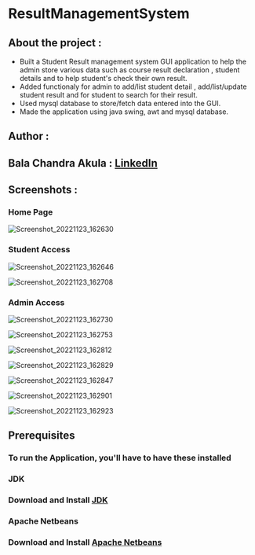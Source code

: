 # ResultManagementSystem

## About the project :

- Built a Student Result management system GUI application to help the admin store various data such as course result declaration , student details and to help student's check their own result.
- Added functionaly for admin to add/list student detail , add/list/update student result and for student to search for their result.
- Used mysql database to store/fetch data entered into the GUI.
- Made the application using java swing, awt and mysql database.

## Author :
## Bala Chandra Akula : [LinkedIn](https://www.linkedin.com/in/bala-chandra-akula-5808b3171/)

## Screenshots :

### Home Page
![Screenshot_20221123_162630](https://user-images.githubusercontent.com/115984987/203530461-12a164a8-ab71-4ecc-9275-3fe96fcae0e6.png)
### Student Access
![Screenshot_20221123_162646](https://user-images.githubusercontent.com/115984987/203530469-93be896d-fc16-4bbe-ad1c-ebd8a6698798.png)

![Screenshot_20221123_162708](https://user-images.githubusercontent.com/115984987/203530487-ee25b889-f761-46e6-a98c-b18e869ccc01.png)
### Admin Access
![Screenshot_20221123_162730](https://user-images.githubusercontent.com/115984987/203530495-47949882-5183-45b9-bf09-74d7f56bdc42.png)

![Screenshot_20221123_162753](https://user-images.githubusercontent.com/115984987/203530501-1a18e488-1ff5-4150-b402-fbc5857d456a.png)

![Screenshot_20221123_162812](https://user-images.githubusercontent.com/115984987/203530506-988fe0e3-2f7e-40e8-bd28-44c349bfc07c.png)

![Screenshot_20221123_162829](https://user-images.githubusercontent.com/115984987/203530518-ac075fc2-6628-477c-a3c7-eb21a04fdd92.png)

![Screenshot_20221123_162847](https://user-images.githubusercontent.com/115984987/203530538-b939d76c-33d8-4892-a72e-663ad354d9c6.png)

![Screenshot_20221123_162901](https://user-images.githubusercontent.com/115984987/203530650-c6a9466d-d927-4a5e-b097-555fb1d648ad.png)

![Screenshot_20221123_162923](https://user-images.githubusercontent.com/115984987/203530660-4d650d10-296e-4199-b8c2-7ea579df03ad.png)


## Prerequisites

### To run the Application, you'll have to have these installed

### JDK
### Download and Install [JDK](https://www.oracle.com/in/java/technologies/downloads/#jdk19-windows)

### Apache Netbeans
### Download and Install [Apache Netbeans](https://netbeans.apache.org/)
